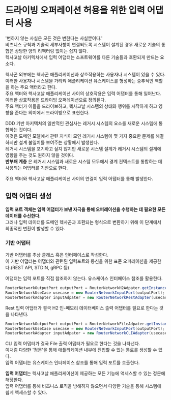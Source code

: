 # 드라이빙 오퍼레이션 허용을 위한 입력 어댑터 사용

'변하지 않는 사실은 모든 것은 변한다는 사실뿐이다.'<br/>
비즈니스 규칙과 기술적 세부사항이 연결되도록 시스템이 설계된 경우 새로운 기술의 통합은 상당한 양의 리팩터링 없이는 쉽지 않다.<br/>
헥사고날 아키텍처에서 입력 어댑터는 소프트웨어를 다른 기술들과 호환되게 만드는 요소다.<br/>

헥사곤 외부에는 헥사곤 애플리케이션과 상호작용하는 사용자나 시스템이 있을 수 있다.<br/>
이러한 사용자나 시스템을 가리켜 애플리케이션 유스케이스를 형성하는 중추적인 역할을 하는 주요 액터라고 한다.<br/>
주요 액터와 헥사고날 애플리케이션 사이의 상호작용은 입력 어댑터를 통해 일어난다.<br/>
이러한 상호작용은 드라이빙 오퍼레이션으로 정의된다.<br/>
주요 액터가 이들을 드라이브하고, 헥사고날 시스템의 상태와 행위를 시작하게 하고 영향을 준다는 의미에서 드라이빙으로 표현한다.<br/>

DDD 기반 아키텍처의 일반적인 관심사는 레거시 시스템의 요소를 새로운 시스템에 통합하는 것이다.<br/>
이것은 도메인 모델에서 관련 지식이 모인 레거시 시스템이 몇 가지 중요한 문제를 해결하지만 설계 불일치를 보여주는 상황에서 발생한다.<br/>
레거시 시스템을 포기하고 싶지 않지만 새로운 시스템 설계가 레거시 시스템의 설계에 영향을 주는 것도 원하지 않을 것이다.<br/>
**반부패 계층** 은 레거시 시스템과 새로운 시스템 모두에서 경계 컨텍스트를 통합하는 데 사용되는 어댑터를 기반으로 한다.<br/>

주요 액터와 헥사고날 애플리케이션 사이의 연결이 입력 어댑터를 통해 발생한다.<br/>

## 입력 어댑터 생성

**입력 포트 객체는 입력 어댑터가 보낸 자극을 통해 오퍼레이션을 수행하는 데 필요한 모든 데이터를 수신한다.**<br/>
그러나 입력 데이터를 도메인 헥사곤과 호환되는 형식으로 변환하기 위해 이 단계에서 최종적인 변환이 발생할 수 있다.<br/>

### 기반 어댑터

기반 어댑터를 추상 클래스 혹은 인터페이스로 작성한다.<br/>
이 기반 어댑터는 어댑터와 관련된 입력포트와 통신을 위한 표준 오퍼레이션을 제공한다.(REST API, STDIN, gRPC 등)<br/>

어댑터는 입력 포트를 직접 참조하지 않는다. 유스케이스 인터페이스 참조를 활용한다.<br/>
```java
RouterNetworkOutputPort outputPort = RouterNetworkH2Adpater.getInstance();
RouterNetworkUseCase usecase = new RouterNetworkInputPort(outputPort);
RouterNetworkAdapter inputAdpater = new RouterNetworkRestAdapter(usecase);
```

Rest 입력 어댑터가 결국 H2 인-메모리 데이터베이스 출력 어댑터를 필요로 한다는 것을 나타낸다.<br/>

```java
RouterNetworkOutputPort outputPort = RouterNetworkFileAdpater.getInstance();
RouterNetworkUseCase usecase = new RouterNetworkInputPort(outputPort);
RouterNetworkAdapter inputAdpater = new RouterNetworkCLIAdapter(usecase);
```

CLI 입력 어댑터가 결국 File 출력 어댑터가 필요로 한다는 것을 나타낸다.<br/>
이처럼 다양한 '정문'을 통해 애플리케이션 내부에 진입할 수 있는 통로를 생성할 수 있다.<br/>
입력 어댑터는 유스케이스 인터페이스 참조를 통해 입력 포트를 호출한다.<br/>

**입력 어댑터**는 헥사고날 애플리케이션이 제공하는 모든 기능에 액세스할 수 있는 정문에 해당한다.<br/>
입력 어댑터를 통해 비즈니스 로직을 방해하지 않으면서 다양한 기술을 통해 시스템에 쉽게 액세스할 수 있다.<br/>